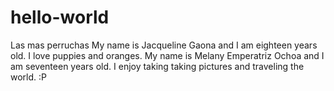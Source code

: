 # hello-world
Las mas perruchas
My name is Jacqueline Gaona and I am eighteen years old. I love puppies and oranges.
My name is Melany Emperatriz Ochoa and I am seventeen years old. I enjoy taking taking pictures and traveling the world. :P
